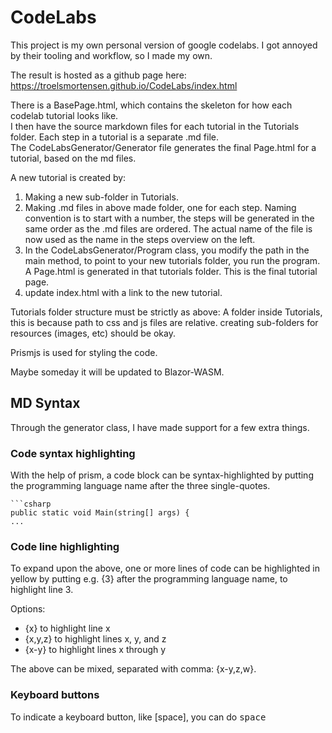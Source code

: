 # CodeLabs

This project is my own personal version of google codelabs. I got annoyed by their tooling and workflow, so I made my own.

The result is hosted as a github page here: https://troelsmortensen.github.io/CodeLabs/index.html

There is a BasePage.html, which contains the skeleton for how each codelab tutorial looks like.  
I then have the source markdown files for each tutorial in the Tutorials folder. Each step in a tutorial is a separate .md file.  
The CodeLabsGenerator/Generator file generates the final Page.html for a tutorial, based on the md files. 

A new tutorial is created by:
1) Making a new sub-folder in Tutorials.
2) Making .md files in above made folder, one for each step. Naming convention is to start with a number, the steps will be generated in the same order as the .md files are ordered. The actual name of the file is now used as the name in the steps overview on the left.
3) In the CodeLabsGenerator/Program class, you modify the path in the main method, to point to your new tutorials folder, you run the program. A Page.html is generated in that tutorials folder. This is the final tutorial page.
4) update index.html with a link to the new tutorial.

Tutorials folder structure must be strictly as above: A folder inside Tutorials, this is because path to css and js files are relative. creating sub-folders for resources (images, etc) should be okay.

Prismjs is used for styling the code.

Maybe someday it will be updated to Blazor-WASM.

## MD Syntax
Through the generator class, I have made support for a few extra things.

### Code syntax highlighting
With the help of prism, a code block can be syntax-highlighted by putting the programming language name after the three single-quotes.
```
```csharp
public static void Main(string[] args) {
...
```
### Code line highlighting
To expand upon the above, one or more lines of code can be highlighted in yellow by putting e.g. {3} after the programming language name, to highlight line 3.

Options:
* {x} to highlight line x
* {x,y,z} to highlight lines x, y, and z
* {x-y} to highlight lines x through y

The above can be mixed, separated with comma: {x-y,z,w}.

### Keyboard buttons
To indicate a keyboard button, like [space], you can do <kbd>space</kbd>

